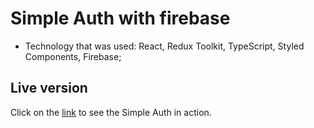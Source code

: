 # Simple Auth with firebase
- Technology that was used: React, Redux Toolkit, TypeScript, Styled Components, Firebase;

## Live version
Click on the [link](https://dmtrhrytsak.github.io/simple-auth/) to see the Simple Auth in action.
